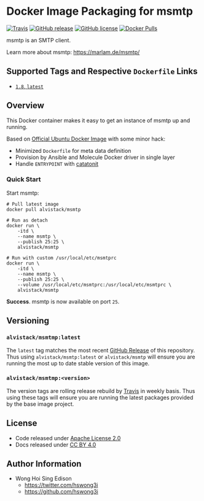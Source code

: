 # Docker Image Packaging for msmtp

[![Travis](https://img.shields.io/travis/com/alvistack/docker-msmtp.svg)](https://travis-ci.com/alvistack/docker-msmtp)
[![GitHub release](https://img.shields.io/github/release/alvistack/docker-msmtp.svg)](https://github.com/alvistack/docker-msmtp/releases)
[![GitHub license](https://img.shields.io/github/license/alvistack/docker-msmtp.svg)](https://github.com/alvistack/docker-msmtp/blob/master/LICENSE)
[![Docker Pulls](https://img.shields.io/docker/pulls/alvistack/msmtp.svg)](https://hub.docker.com/r/alvistack/msmtp/)

msmtp is an SMTP client.

Learn more about msmtp: <https://marlam.de/msmtp/>

## Supported Tags and Respective `Dockerfile` Links

  - [`1.8`, `latest`](https://github.com/alvistack/docker-msmtp/blob/master/molecule/1.8/Dockerfile.j2)

## Overview

This Docker container makes it easy to get an instance of msmtp up and running.

Based on [Official Ubuntu Docker Image](https://hub.docker.com/_/ubuntu/) with some minor hack:

  - Minimized `Dockerfile` for meta data definition
  - Provision by Ansible and Molecule Docker driver in single layer
  - Handle `ENTRYPOINT` with [catatonit](https://github.com/openSUSE/catatonit)

### Quick Start

Start msmtp:

    # Pull latest image
    docker pull alvistack/msmtp
    
    # Run as detach
    docker run \
        -itd \
        --name msmtp \
        --publish 25:25 \
        alvistack/msmtp
    
    # Run with custom /usr/local/etc/msmtprc
    docker run \
        -itd \
        --name msmtp \
        --publish 25:25 \
        --volume /usr/local/etc/msmtprc:/usr/local/etc/msmtprc \
        alvistack/msmtp

**Success**. msmtp is now available on port `25`.

## Versioning

### `alvistack/msmtmp:latest`

The `latest` tag matches the most recent [GitHub Release](https://github.com/alvistack/docker-msmtp/releases) of this repository. Thus using `alvistack/msmtp:latest` or `alvistack/msmtp` will ensure you are running the most up to date stable version of this image.

### `alvistack/msmtmp:<version>`

The version tags are rolling release rebuild by [Travis](https://travis-ci.com/alvistack/docker-msmtp) in weekly basis. Thus using these tags will ensure you are running the latest packages provided by the base image project.

## License

  - Code released under [Apache License 2.0](LICENSE)
  - Docs released under [CC BY 4.0](http://creativecommons.org/licenses/by/4.0/)

## Author Information

  - Wong Hoi Sing Edison
      - <https://twitter.com/hswong3i>
      - <https://github.com/hswong3i>
